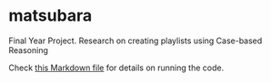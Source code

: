 # matsubara
Final Year Project. Research on creating playlists using Case-based Reasoning

Check [this Markdown file](./submission/code/README.md) for details on running the code.

